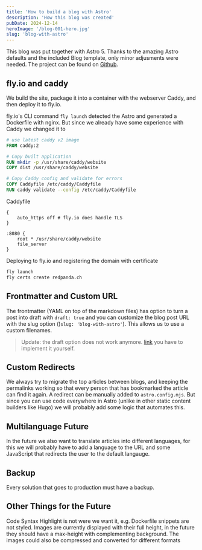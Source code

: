 ```yaml
---
title: 'How to build a blog with Astro'
description: 'How this blog was created'
pubDate: 2024-12-14
heroImage: '/blog-001-hero.jpg'
slug: 'blog-with-astro'
---
```


This blog was put together with Astro 5.
Thanks to the amazing Astro defaults and the included Blog template, only minor adjusments were needed. The project can be found on [Github](https://github.com/redpanda-software/website).

## fly.io and caddy
We build the site, package it into a container with the webserver Caddy, and then deploy it to fly.io.

fly.io's CLI command `fly launch` detected the Astro and generated a Dockerfile with nginx. But since we already have some experience with Caddy we changed it to

```Dockerfile
# use latest caddy v2 image
FROM caddy:2

# Copy built application
RUN mkdir -p /usr/share/caddy/website
COPY dist /usr/share/caddy/website

# Copy Caddy config and validate for errors
COPY Caddyfile /etc/caddy/Caddyfile
RUN caddy validate --config /etc/caddy/Caddyfile
```

Caddyfile
```
{
	auto_https off # fly.io does handle TLS
}

:8080 {
	root * /usr/share/caddy/website
	file_server
}
```

Deploying to fly.io and registering the domain with certificate
```bash
fly launch
fly certs create redpanda.ch 
```

## Frontmatter and Custom URL
The frontmatter (YAML on top of the markdown files) has option to turn a post into draft with `draft: true` and you can customize the blog post URL with the slug option ()`slug: 'blog-with-astro'`). This allows us to use a custom filenames.

> Update: the draft option does not work anymore. [link](https://github.com/withastro/astro/issues/6400#issuecomment-1682697150) you have to implement it yourself.

## Custom Redirects
We always try to migrate the top articles between blogs, and keeping the permalinks working so that every person that has bookmarked the article can find it again.
A redirect can be manually added to `astro.config.mjs`. But since you can use code everywhere in Astro (unlike in other static content builders like Hugo) we will probably add some logic that automates this.

## Multilanguage Future
In the future we also want to translate articles into different languages, for this we will probably have to add a language to the URL and 
some JavaScript that redirects the user to the default langauge.

## Backup
Every solution that goes to production must have a backup.

## Other Things for the Future
Code Syntax Highlight is not were we want it, e.g. Dockerfile snippets are not styled.
Images are currently displayed with their full height, in the future they should have a max-height with complementing background.
The images could also be compressed and converted for different formats
